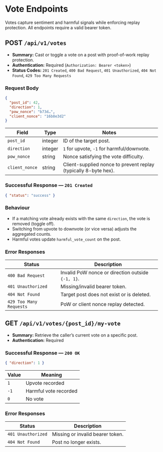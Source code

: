 # Vote Endpoints

Votes capture sentiment and harmful signals while enforcing replay protection.
All endpoints require a valid bearer token.

## POST `/api/v1/votes`

- **Summary:** Cast or toggle a vote on a post with proof-of-work replay protection.
- **Authentication:** Required (`Authorization: Bearer <token>`)
- **Status Codes:** `201 Created`, `400 Bad Request`, `401 Unauthorized`,
  `404 Not Found`, `429 Too Many Requests`

### Request Body
```json
{
  "post_id": 42,
  "direction": 1,
  "pow_nonce": "b73d…",
  "client_nonce": "16b8e3d2"
}
```

| Field | Type | Notes |
|-------|------|-------|
| `post_id` | integer | ID of the target post. |
| `direction` | integer | `1` for upvote, `-1` for harmful/downvote. |
| `pow_nonce` | string | Nonce satisfying the vote difficulty. |
| `client_nonce` | string | Client-supplied nonce to prevent replay (typically 8-byte hex). |

### Successful Response — `201 Created`
```json
{ "status": "success" }
```

### Behaviour

- If a matching vote already exists with the same `direction`, the vote is removed (toggle off).
- Switching from upvote to downvote (or vice versa) adjusts the aggregated counts.
- Harmful votes update `harmful_vote_count` on the post.

### Error Responses

| Status | Description |
|--------|-------------|
| `400 Bad Request` | Invalid PoW nonce or direction outside `{-1, 1}`. |
| `401 Unauthorized` | Missing/invalid bearer token. |
| `404 Not Found` | Target post does not exist or is deleted. |
| `429 Too Many Requests` | PoW or client nonce replay detected. |

## GET `/api/v1/votes/{post_id}/my-vote`

- **Summary:** Retrieve the caller’s current vote on a specific post.
- **Authentication:** Required

### Successful Response — `200 OK`
```json
{ "direction": 1 }
```

| Value | Meaning |
|-------|---------|
| `1` | Upvote recorded |
| `-1` | Harmful vote recorded |
| `0` | No vote |

### Error Responses

| Status | Description |
|--------|-------------|
| `401 Unauthorized` | Missing or invalid bearer token. |
| `404 Not Found` | Post no longer exists. |
